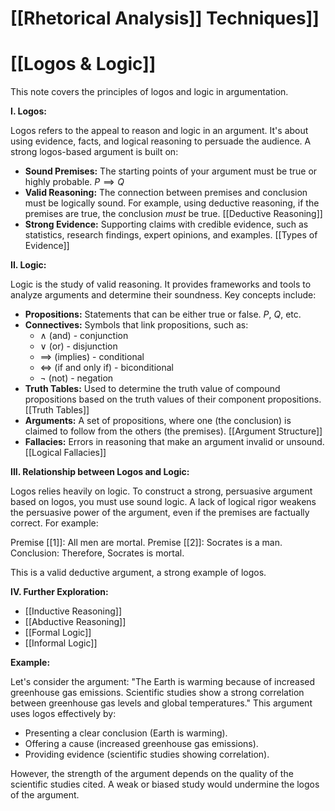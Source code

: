 # [[Rhetorical Analysis]] Techniques]]
# [[Logos & Logic]]

This note covers the principles of logos and logic in argumentation.

**I. Logos:**

Logos refers to the appeal to reason and logic in an argument.  It's about using evidence, facts, and logical reasoning to persuade the audience.  A strong logos-based argument is built on:

* **Sound Premises:**  The starting points of your argument must be true or highly probable. $P \implies Q$
* **Valid Reasoning:** The connection between premises and conclusion must be logically sound.  For example, using deductive reasoning, if the premises are true, the conclusion *must* be true. [[Deductive Reasoning]]
* **Strong Evidence:** Supporting claims with credible evidence, such as statistics, research findings, expert opinions, and examples. [[Types of Evidence]]

**II. Logic:**

Logic is the study of valid reasoning.  It provides frameworks and tools to analyze arguments and determine their soundness. Key concepts include:

* **Propositions:** Statements that can be either true or false.  $P$, $Q$, etc.
* **Connectives:** Symbols that link propositions, such as:
    * $\land$ (and) - conjunction
    * $\lor$ (or) - disjunction
    * $\implies$ (implies) - conditional
    * $\iff$ (if and only if) - biconditional
    * $\neg$ (not) - negation
* **Truth Tables:** Used to determine the truth value of compound propositions based on the truth values of their component propositions. [[Truth Tables]]
* **Arguments:** A set of propositions, where one (the conclusion) is claimed to follow from the others (the premises). [[Argument Structure]]
* **Fallacies:** Errors in reasoning that make an argument invalid or unsound. [[Logical Fallacies]]

**III. Relationship between Logos and Logic:**

Logos relies heavily on logic.  To construct a strong, persuasive argument based on logos, you must use sound logic.  A lack of logical rigor weakens the persuasive power of the argument, even if the premises are factually correct.  For example:

Premise [[1]]: All men are mortal.
Premise [[2]]: Socrates is a man.
Conclusion: Therefore, Socrates is mortal.

This is a valid deductive argument, a strong example of logos.

**IV.  Further Exploration:**

* [[Inductive Reasoning]]
* [[Abductive Reasoning]]
* [[Formal Logic]]
* [[Informal Logic]]


**Example:**

Let's consider the argument: "The Earth is warming because of increased greenhouse gas emissions.  Scientific studies show a strong correlation between greenhouse gas levels and global temperatures."  This argument uses logos effectively by:

* Presenting a clear conclusion (Earth is warming).
* Offering a cause (increased greenhouse gas emissions).
* Providing evidence (scientific studies showing correlation).

However, the strength of the argument depends on the quality of the scientific studies cited.  A weak or biased study would undermine the logos of the argument.
